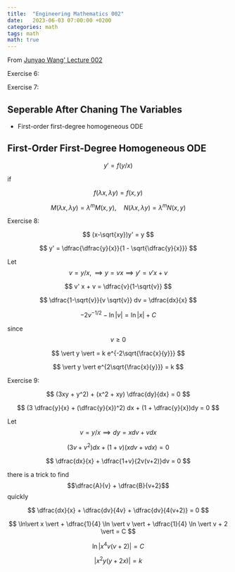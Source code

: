```yaml
---
title:  "Engineering Mathematics 002"
date:   2023-06-03 07:00:00 +0200
categories: math
tags: math
math: true
---
```


From [Junyao Wang' Lecture 002](https://ocw.nthu.edu.tw/ocw/index.php?page=chapter&cid=145&chid=1776)

Exercise 6:

Exercise 7:

## Seperable After Chaning The Variables

- First-order first-degree homogeneous ODE

## First-Order First-Degree Homogeneous ODE

$$
y' = f(y/x)
$$

if

$$
f(\lambda x, \lambda y) = f(x,y)
$$

$$
M(\lambda x, \lambda y) = \lambda^m M(x,y), \quad N(\lambda x, \lambda y) = \lambda^m N(x,y)
$$

Exercise 8:

$$
(x-\sqrt{xy})y' = y
$$

$$
y' = \dfrac{\dfrac{y}{x}}{1 - \sqrt{\dfrac{y}{x}}}
$$

Let $$v = y/x, \implies y = vx \implies y' = v' x + v$$

$$
v' x + v = \dfrac{v}{1-\sqrt{v}}
$$

$$
\dfrac{1-\sqrt{v}}{v \sqrt{v}} dv = \dfrac{dx}{x}
$$

$$
-2 v^{-1/2} - \ln \vert v \vert = \ln \vert x \vert + C
$$

since $$v \ge 0$$

$$
\vert y \vert = k e^{-2\sqrt{\frac{x}{y}}}
$$

$$
\vert y \vert e^{2\sqrt{\frac{x}{y}}} = k
$$

Exercise 9:

$$
(3xy + y^2) + (x^2 + xy) \dfrac{dy}{dx} = 0
$$

$$
(3 \dfrac{y}{x} + (\dfrac{y}{x})^2) dx + (1 + \dfrac{y}{x})dy = 0
$$

Let $$v=y/x \implies dy = xdv + vdx$$

$$
(3 v + v^2)dx + (1+v)(xdv + vdx) = 0
$$

$$
\dfrac{dx}{x} + \dfrac{1+v}{2v(v+2)}dv = 0
$$

there is a trick to find $$\dfrac{A}{v} + \dfrac{B}{v+2}$$ quickly

$$
\dfrac{dx}{x} + \dfrac{dv}{4v} + \dfrac{dv}{4(v+2)} = 0
$$

$$
\ln\vert x \vert + \dfrac{1}{4} \ln \vert v \vert + \dfrac{1}{4} \ln \vert v + 2 \vert = C
$$

$$
\ln \vert x^4 v (v+2) \vert = C
$$

$$
\vert x^2 y (y+2x) \vert = k
$$
